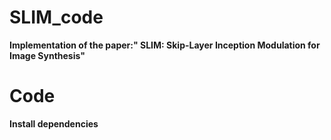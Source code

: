 # SLIM_code

**Implementation of the paper:" SLIM: Skip-Layer Inception Modulation for Image Synthesis"**

# Code

**Install dependencies**


